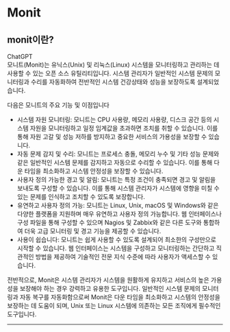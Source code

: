 # Monit

## monit이란?
ChatGPT   
모니트(Monit)는 유닉스(Unix) 및 리눅스(Linux) 시스템을 모니터링하고 관리하는 데 사용할 수 있는 오픈 소스 유틸리티입니다. 시스템 관리자가 일반적인 시스템 문제의 모니터링과 수리를 자동화하여 전반적인 시스템 건강상태와 성능을 보장하도록 설계되었습니다.   

다음은 모니트의 주요 기능 및 이점입니다   

- 시스템 자원 모니터링: 모니트는 CPU 사용량, 메모리 사용량, 디스크 공간 등의 시스템 자원을 모니터링하고 일정 임계값을 초과하면 조치를 취할 수 있습니다. 이를 통해 자원 고갈 및 성능 저하를 방지하고 중요한 서비스의 가용성을 보장할 수 있습니다.     
- 자동 문제 감지 및 수리: 모니트는 프로세스 충돌, 메모리 누수 및 기타 성능 문제와 같은 일반적인 시스템 문제를 감지하고 자동으로 수리할 수 있습니다. 이를 통해 다운 타임을 최소화하고 시스템 안정성을 보장할 수 있습니다.   
- 사용자 정의 가능한 경고 및 알림: 모니트는 특정 조건이 충족되면 경고 및 알림을 보내도록 구성할 수 있습니다. 이를 통해 시스템 관리자가 시스템에 영향을 미칠 수 있는 문제를 인식하고 조치할 수 있도록 보장합니다.   
- 유연하고 사용자 정의 가능: 모니트는 Linux, Unix, macOS 및 Windows와 같은 다양한 플랫폼을 지원하며 매우 유연하고 사용자 정의 가능합니다. 웹 인터페이스나 구성 파일을 통해 구성할 수 있으며 Nagios 및 Zabbix와 같은 다른 도구와 통합하여 더욱 고급 모니터링 및 경고 기능을 제공할 수 있습니다.   
- 사용이 쉽습니다: 모니트는 쉽게 사용할 수 있도록 설계되어 최소한의 구성만으로 시작할 수 있습니다. 웹 인터페이스는 시스템을 구성하고 모니터링하는 간단하고 직관적인 방법을 제공하여 기술적인 전문 지식 수준에 따라 사용자가 액세스할 수 있습니다.    

전반적으로, Monit은 시스템 관리자가 시스템을 원활하게 유지하고 서비스의 높은 가용성을 보장해야 하는 경우 강력하고 유용한 도구입니다. 일반적인 시스템 문제의 모니터링과 자동 복구를 자동화함으로써 Monit은 다운 타임을 최소화하고 시스템의 안정성을 보장하는 데 도움이 되며, Unix 또는 Linux 시스템에 의존하는 모든 조직에게 필수적인 도구입니다.   

---


